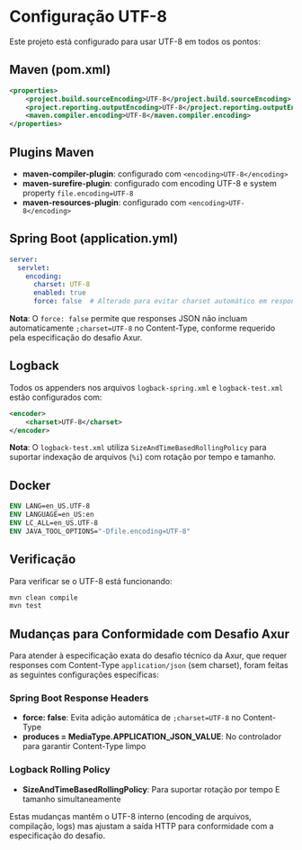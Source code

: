 # Configuração UTF-8

Este projeto está configurado para usar UTF-8 em todos os pontos:

## Maven (pom.xml)

```xml
<properties>
    <project.build.sourceEncoding>UTF-8</project.build.sourceEncoding>
    <project.reporting.outputEncoding>UTF-8</project.reporting.outputEncoding>
    <maven.compiler.encoding>UTF-8</maven.compiler.encoding>
</properties>
```

## Plugins Maven

- **maven-compiler-plugin**: configurado com `<encoding>UTF-8</encoding>`
- **maven-surefire-plugin**: configurado com encoding UTF-8 e system property `file.encoding=UTF-8`
- **maven-resources-plugin**: configurado com `<encoding>UTF-8</encoding>`

## Spring Boot (application.yml)

```yaml
server:
  servlet:
    encoding:
      charset: UTF-8
      enabled: true
      force: false  # Alterado para evitar charset automático em responses
```

**Nota**: O `force: false` permite que responses JSON não incluam automaticamente `;charset=UTF-8` no Content-Type, conforme requerido pela especificação do desafio Axur.

## Logback

Todos os appenders nos arquivos `logback-spring.xml` e `logback-test.xml` estão configurados com:

```xml
<encoder>
    <charset>UTF-8</charset>
</encoder>
```

**Nota**: O `logback-test.xml` utiliza `SizeAndTimeBasedRollingPolicy` para suportar indexação de arquivos (`%i`) com rotação por tempo e tamanho.


## Docker

```dockerfile
ENV LANG=en_US.UTF-8
ENV LANGUAGE=en_US:en
ENV LC_ALL=en_US.UTF-8
ENV JAVA_TOOL_OPTIONS="-Dfile.encoding=UTF-8"
```

## Verificação

Para verificar se o UTF-8 está funcionando:

```bash
mvn clean compile
mvn test
```

## Mudanças para Conformidade com Desafio Axur

Para atender à especificação exata do desafio técnico da Axur, que requer responses com Content-Type `application/json` (sem charset), foram feitas as seguintes configurações específicas:

### Spring Boot Response Headers

- **force: false**: Evita adição automática de `;charset=UTF-8` no Content-Type
- **produces = MediaType.APPLICATION_JSON_VALUE**: No controlador para garantir Content-Type limpo

### Logback Rolling Policy  

- **SizeAndTimeBasedRollingPolicy**: Para suportar rotação por tempo E tamanho simultaneamente

Estas mudanças mantêm o UTF-8 interno (encoding de arquivos, compilação, logs) mas ajustam a saída HTTP para conformidade com a especificação do desafio.
